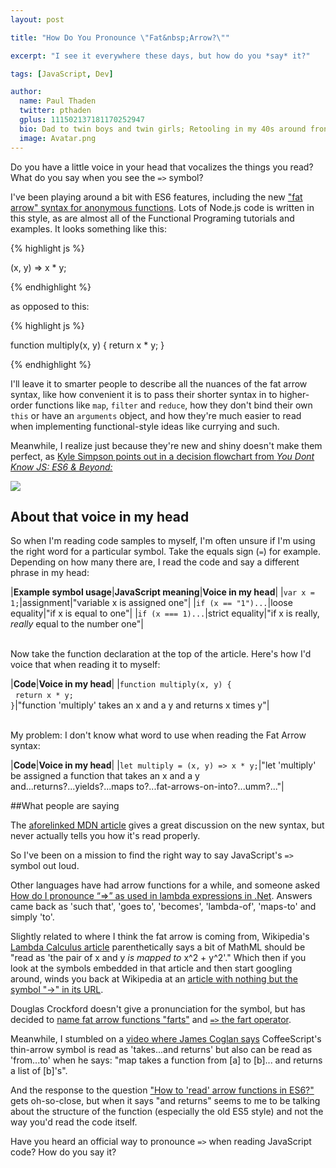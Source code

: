 ```yaml
---
layout: post

title: "How Do You Pronounce \"Fat&nbsp;Arrow?\""

excerpt: "I see it everywhere these days, but how do you *say* it?"

tags: [JavaScript, Dev]

author:
  name: Paul Thaden
  twitter: pthaden
  gplus: 111502137181170252947 
  bio: Dad to twin boys and twin girls; Retooling in my 40s around front-end dev and JavaScript; Oracle CX Apps Sales Consultant; all-around guy
  image: Avatar.png
---
```


Do you have a little voice in your head that vocalizes the things you read? What do you say when you see the `=>` symbol?

I've been playing around a bit with ES6 features, including the new ["fat arrow" syntax for anonymous functions](https://developer.mozilla.org/en-US/docs/Web/JavaScript/Reference/Functions/Arrow_functions).  Lots of Node.js code is written in this style, as are almost all of the Functional Programing tutorials and examples.  It looks something like this:

{% highlight js %}

(x, y) => x * y;

{% endhighlight %}

as opposed to this:


{% highlight js %}

function multiply(x, y) {
  return x * y;
}

{% endhighlight %}

I'll leave it to smarter people to describe all the nuances of the fat arrow syntax, like how convenient it is to pass their shorter syntax in to higher-order functions like `map`, `filter` and `reduce`, how they don't bind their own `this` or have an `arguments` object, and how they're much easier to read when implementing functional-style ideas like currying and such.

Meanwhile, I realize just because they're new and shiny doesn't make them perfect, as [Kyle Simpson points out in a decision flowchart from *You Dont Know JS: ES6 & Beyond:*](https://github.com/getify/You-Dont-Know-JS/blob/master/es6%20&%20beyond/fig1.png)

<div class="full zoomable"><img src="https://raw.githubusercontent.com/getify/You-Dont-Know-JS/master/es6%20%26%20beyond/fig1.png"></div>




## About that voice in my head

So when I'm reading code samples to myself, I'm often unsure if I'm using the right word for a particular symbol. Take the equals sign (`=`) for example. Depending on how many there are, I read the code and say a different phrase in my head:  

|**Example symbol&nbsp;usage**|**JavaScript meaning**|**Voice in my head**|
|`var x = 1;`|assignment|"variable x is assigned one"|
|`if (x == "1")...`|loose equality|"if x is equal to one"|
|`if (x === 1)...`|strict equality|"if x is really, *really* equal to the number one"|


<br>Now take the function declaration at the top of the article.  Here's how I'd voice that when reading it to myself:

|**Code**|**Voice in my head**|
|`function multiply(x, y) {`<br>&nbsp;&nbsp;`return x * y;`<br>`}`|"function 'multiply' takes an x and a y and returns x times y"|


<br>My problem:  I don't know what word to use when reading the Fat Arrow syntax:

|**Code**|**Voice in my head**|
|`let multiply = (x, y) => x * y;`|"let 'multiply' be assigned a function that takes an x and a y and...returns?...yields?...maps to?...fat-arrows-on-into?...umm?..."|


##What people are saying

The [aforelinked MDN article](https://developer.mozilla.org/en-US/docs/Web/JavaScript/Reference/Functions/Arrow_functions) gives a great discussion on the new syntax, but never actually tells you how it's read properly.

So I've been on a mission to find the right way to say JavaScript's `=>` symbol out loud.

Other languages have had arrow functions for a while, and someone asked [How do I pronounce “=>” as used in lambda expressions in .Net](http://stackoverflow.com/questions/274022/how-do-i-pronounce-as-used-in-lambda-expressions-in-net). Answers came back as 'such that', 'goes to', 'becomes', 'lambda-of', 'maps-to' and simply 'to'.

Slightly related to where I think the fat arrow is coming from, Wikipedia's [Lambda Calculus article](https://en.wikipedia.org/wiki/Lambda_calculus#Motivation) parenthetically says a bit of MathML should be "read as 'the pair of x and y *is mapped to* x^2 + y^2'."  Which then if you look at the symbols embedded in that article and then start googling around, winds you back at Wikipedia at an [article with nothing but the symbol "→" in its URL](https://en.wikipedia.org/wiki/→).

Douglas Crockford doesn't give a pronunciation for the symbol, but has decided to [name fat arrow functions "farts"](https://plus.google.com/+DouglasCrockfordEsq/posts/TxQ4gRkZxST) and [`=>` the fart operator](http://jslint.com/help.html).

Meanwhile, I stumbled on a [video where James Coglan says](https://youtu.be/XcS-LdEBUkE?t=4m18s) CoffeeScript's thin-arrow symbol is read as 'takes...and returns' but also can be read as 'from...to' when he says: "map takes a function from [a] to [b]... and returns a list of [b]'s".

And the response to the question ["How to 'read' arrow functions in ES6?"](http://softwareengineering.stackexchange.com/questions/324656/how-to-read-arrow-functions-in-es6) gets oh-so-close, but when it says "and returns" seems to me to be talking about the structure of the function (especially the old ES5 style) and not the way you'd read the code itself.

Have you heard an official way to pronounce `=>` when reading JavaScript code?  How do you say it?







